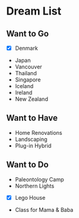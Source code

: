 # Dream List

## Want to Go
- [X] Denmark
* Japan
* Vancouver
* Thailand
* Singapore
* Iceland
* Ireland
* New Zealand

## Want to Have

* Home Renovations
* Landscaping
* Plug-in Hybrid

## Want to Do

* Paleontology Camp
* Northern Lights
- [X] Lego House
* Class for Mama & Baba
